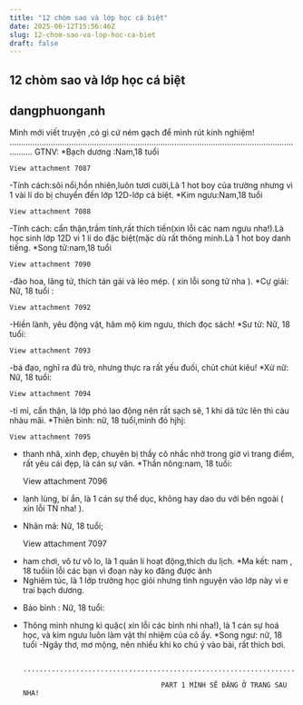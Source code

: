 ```yaml
---
title: "12 chòm sao và lớp học cá biệt"
date: 2025-06-12T15:56:46Z
slug: 12-chom-sao-va-lop-hoc-ca-biet
draft: false
---
```


## 12 chòm sao và lớp học cá biệt

## dangphuonganh

Mình mới viết truyện ,có gì cứ ném gạch để mình rút kinh nghiệm!
              ......................................................................................................................................
                                                         GTNV:
*Bạch dương :Nam,18 tuổi


	View attachment 7087
	

-Tính cách:sôi nổi,hồn nhiên,luôn tươi cười,Là 1 hot boy của trường nhưng vì 1 vài lí do bị chuyển đến lớp 12D-lớp cá biệt.
*Kim ngưu:Nam,18 tuổi


	View attachment 7088
	
  
-Tính cách: cẩn thận,trầm tính,rất thích tiền(xin lỗi các nam ngưu nha!).Là học sinh lớp 12D vì 1 lí do đặc biệt(mặc dù rất thông minh.Là 1 hot boy danh tiếng.
*Song tử:nam,18 tuổi


	View attachment 7090
	

-đào hoa, lãng tử, thích tán gái và lẻo mép. ( xin lỗi song tử nha ).
*Cự giải: Nữ, 18 tuổi :


	View attachment 7092
	

-Hiền lành, yêu động vật, hâm mộ kim ngưu, thích đọc sách!
*Sư tử: Nữ, 18 tuổi:


	View attachment 7093
	

-bá đạo, nghĩ ra đủ trò, nhưng thực ra rất yếu đuối, chút chút kiêu!
*Xử nữ: Nữ, 18 tuổi:


	View attachment 7094
	

-tỉ mỉ, cẩn thận, là lớp phó lao động nên rất sạch sẽ, 1 khi dã tức lên thì càu nhàu mãi.
*Thiên bình: nữ, 18 tuổi,mình đó hjhj:


	View attachment 7095
	

- thanh nhã, xinh đẹp, chuyên bị thầy cô nhắc nhở trong giờ vì trang điểm, rất yêu cái đẹp, là cán sự văn.
*Thần nông:nam, 18 tuổi:

	View attachment 7096
	

- lạnh lùng, bí ẩn, là 1 cán sự thể dục, không hay dao du với bên ngoài ( xin lỗi TN nha! ).
* Nhân mã: Nữ, 18 tuổi;


	View attachment 7097
	

- ham chơi, vô tư vô lo, là 1 quản lí hoạt động,thích du lịch.
*Ma kết: nam , 18 tuổiin lỗi các bạn vì đoạn này ko đăng được ảnh
- Nghiêm túc, là 1 lớp trưởng học giỏi nhưng tình nguyện vào lớp này vì e trai bạch dương.
* Bảo bình : Nữ, 18 tuổi:
- Thông minh nhưng kì quặc( xin lỗi các bình nhi nha!), là 1 cán sự hoá học, và kim ngưu luôn làm vật thí nhiệm của cô ấy.
*Song ngư: nữ, 18 tuổi
-Ngây thơ, mơ mộng, nên nhiều khi ko chú ý vào bài, rất thích bơi.
                                       
                                            ......................................................................................
                         
                                        PART 1 MÌNH SẼ ĐĂNG Ở TRANG SAU NHA!